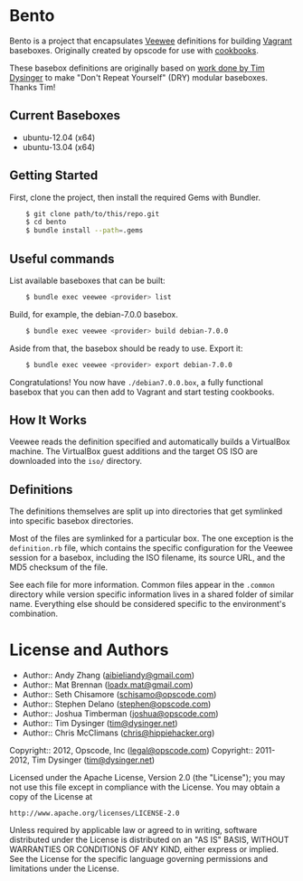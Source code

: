 # Bento 

Bento is a project that encapsulates
[Veewee](https://github.com/jedi4ever/veewee/) definitions for
building [Vagrant](http://vagrantup.com) baseboxes. Originally created by opscode for use with [cookbooks](http://community.opscode.com/users/Opscode).

These basebox definitions are originally based on
[work done by Tim Dysinger](https://github.com/dysinger/basebox) to
make "Don't Repeat Yourself" (DRY) modular baseboxes. Thanks Tim!

## Current Baseboxes

* ubuntu-12.04 (x64)
* ubuntu-13.04 (x64)


## Getting Started

First, clone the project, then install the required Gems with Bundler.
```bash
    $ git clone path/to/this/repo.git
    $ cd bento
    $ bundle install --path=.gems
```

## Useful commands
List available baseboxes that can be built:
```bash
    $ bundle exec veewee <provider> list
```

Build, for example, the debian-7.0.0 basebox.
```bash
    $ bundle exec veewee <provider> build debian-7.0.0
```

Aside from that, the basebox should be ready to use. Export it:
```bash
    $ bundle exec veewee <provider> export debian-7.0.0
```

Congratulations! You now have `./debian7.0.0.box`, a fully functional
basebox that you can then add to Vagrant and start testing cookbooks.

## How It Works

Veewee reads the definition specified and automatically builds a
VirtualBox machine. The VirtualBox guest additions and the target OS
ISO are downloaded into the `iso/` directory.

## Definitions

The definitions themselves are split up into directories that get
symlinked into specific basebox directories.

Most of the files are symlinked for a particular box. The one
exception is the `definition.rb` file, which contains the specific
configuration for the Veewee session for a basebox, including the ISO
filename, its source URL, and the MD5 checksum of the file.

See each file for more information.
Common files appear in the `.common` directory while version specific information lives in a shared folder of similar name.
Everything else should be considered specific to the environment's combination.


License and Authors
===================

- Author:: Andy Zhang (aibieliandy@gmail.com) 
- Author:: Mat Brennan (loadx.mat@gmail.com)
- Author:: Seth Chisamore (<schisamo@opscode.com>)
- Author:: Stephen Delano (<stephen@opscode.com>)
- Author:: Joshua Timberman (<joshua@opscode.com>)
- Author:: Tim Dysinger (<tim@dysinger.net>)
- Author:: Chris McClimans (<chris@hippiehacker.org>)

Copyright:: 2012, Opscode, Inc (<legal@opscode.com>)
Copyright:: 2011-2012, Tim Dysinger (<tim@dysinger.net>)

Licensed under the Apache License, Version 2.0 (the "License");
you may not use this file except in compliance with the License.
You may obtain a copy of the License at

    http://www.apache.org/licenses/LICENSE-2.0

Unless required by applicable law or agreed to in writing, software
distributed under the License is distributed on an "AS IS" BASIS,
WITHOUT WARRANTIES OR CONDITIONS OF ANY KIND, either express or implied.
See the License for the specific language governing permissions and
limitations under the License.
